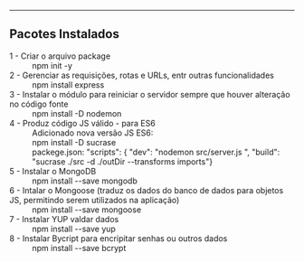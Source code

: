 <hr>
<h2>Pacotes Instalados</h2>
<dl>
<dt>1 - Criar o arquivo package</dt>
    <dd>npm init -y</dd>

<dt>2 - Gerenciar as requisições, rotas e URLs, entr outras funcionalidades</dt>    
    <dd>npm install express</dd>

<dt>3 - Instalar o módulo para reiniciar o servidor sempre que houver alteração no código fonte</dt>
    <dd>npm install -D nodemon</dd>

<dt>4 - Produz código JS válido  - para ES6</dt>
    <dd>Adicionado nova versão JS ES6:</dd>
    <dd>npm install -D sucrase<dd>
    <dd>packege.json:
        "scripts": {
        "dev": "nodemon src/server.js ",
        "build": "sucrase ./src -d ./outDir --transforms imports"}<dd>

<dt>5 - Instalar o MongoDB</dt>
    <dd>npm install --save mongodb</dt>

<dt>6 - Intalar o Mongoose (traduz os dados do banco de dados para objetos JS, permitindo serem utilizados na aplicação)</dt>
    <dd>npm install --save mongoose</dd>

<dt>7 - Instalar YUP valdar dados</dt>
    <dd>npm install --save yup</dd>

<dt>8 - Instalar Bycript para encripitar senhas ou outros dados</dt>
    <dd>npm install --save bcrypt</dd>
